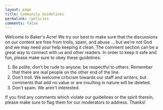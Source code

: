 ```yaml
---
layout: page
title: Community Guidelines
permalink: /policies
comments: false
---
```


Welcome to Baker's Acre! We try our best to make sure that the discussions on our content are free from trolls, spam, and abuse ... but we're not God and we may need your help keeping it clean. The comment section can be a great way to connect with us and other readers. In order to keep it safe and fun, please make sure to obey these guidelines:

1. Be polite; don't be rude to anyone; be respectful to others. Remember that there are real people on the other end of the line.
1. Don't troll. We welcome criticism towards our staff and writers, but comments that add no value or are insulting in nature will be deleted.
1. Don't spam. We aren't interested.

If you find any comments which violate our guidelines or the spirit therein, please make sure to flag them for our moderators to address. Thanks!
